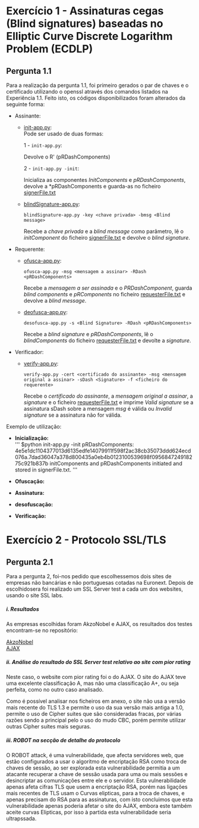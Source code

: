 # Exercício 1 - Assinaturas cegas (Blind signatures) baseadas no Elliptic Curve Discrete Logarithm Problem (ECDLP)
## Pergunta 1.1
Para a realização da pergunta 1.1, foi primeiro gerados o par de chaves e o certificado utilizando o openssl através dos comandos listados na Experiência 1.1. Feito isto, os códigos disponibilizados foram alterados da seguinte forma:



- Assinante:  
  - [init-app.py](./E01/init-app.py):  
    Pode ser usado de duas formas:

    1 - `init-app.py`:  
  
    Devolve o R' (pRDashComponents)  

    2 - `init-app.py -init`:  
  
    Inicializa as componentes *InitComponents* e *pRDashComponents*, devolve a *pRDashComponents e guarda-as no ficheiro [signerFile.txt](./E01/signerFile.txt)


  - [blindSignature-app.py](./E01/blindSignature-app.py):

    `blindSignature-app.py -key <chave privada> -bmsg <Blind message>`

    Recebe a *chave privada* e a *blind message* como parâmetro, lê o *initComponent* do ficheiro [signerFile.txt](./E01/signerFile.txt) e devolve o *blind signature*.  



- Requerente:  
  - [ofusca-app.py](./E01/ofusca-app.py):   

    `ofusca-app.py -msg <mensagem a assinar> -RDash <pRDashComponents>`  

    Recebe a *mensagem a ser assinada* e o *PRDashComponent*, guarda *blind components* e *pRComponents* no ficheiro [requesterFile.txt](./E01/requesterFile.txt) e devolve a *blind message*.


  - [deofusca-app.py](./E01/deofusca-app.py):  

    `desofusca-app.py -s <Blind Signature> -RDash <pRDashComponents>`  

    Recebe a *blind signature* e *pRDashComponents*, lê o *blindComponents* do ficheiro [requesterFile.txt](./E01/requesterFile.txt) e devolte a *signature*.  



- Verificador:  
  - [verify-app.py](./E01/verify-app.py):  

    `verify-app.py -cert <certificado do assinante> -msg <mensagem original a assinar> -sDash <Signature> -f <ficheiro do requerente>`  

    Recebe o *certificado do assinante*, a *mensagem original a assinar*, a *signature* e o ficheiro [requesterFile.txt](./E01/requesterFile.txt) e imprime *Valid signature* se a assinatura sDash sobre a mensagem *msg* é válida ou *Invalid signature* se a assinatura não for válida.  

Exemplo de utilização:

- **Inicialização:**  
'''
$python init-app.py -init
pRDashComponents: 4e5e1dc1104377013d6135edfe14079911f598f2ac38cb35073ddd624ecd076a.7dad36047a378d800435a0eb4b0123100539698f095684724918275c921b837b
initComponents and pRDashComponents initiated and stored in signerFile.txt.
'''

- **Ofuscação:**  

- **Assinatura:**  

- **desofuscação:**  

- **Verificação:**  

# Exercício 2 - Protocolo SSL/TLS
## Pergunta 2.1
Para a pergunta 2, foi-nos pedido que escolhessemos dois sites de empresas não bancárias e não portuguesas cotadas na Euronext. Depois de escolhidosera foi realizado um SSL Server test a cada um dos websites, usando o site SSL labs.

##### i. Resultados
As empresas escolhidas foram AkzoNobel e AJAX, os resultados dos testes encontram-se no repositório:

[AkzoNobel](./akzo.pdf)    
[AJAX](./ajax.pdf)

##### ii. Análise do resultado do SSL Server test relativo ao site com pior rating
Neste caso, o website com pior rating foi o do AJAX. O site do AJAX teve uma excelente classificação A, mas não uma classificação A+, ou seja perfeita, como no outro caso analisado.

Como é possível analisar nos ficheiros em anexo, o site não usa a versão mais recente do TLS 1.3 e permite o uso da sua versão mais antiga a 1.0,  permite o uso de Cipher suites  que são consideradas fracas, por várias razões sendo a principal pelo o uso do mudo CBC, porém permite utilizar outras Cipher suites mais seguras.

##### iii. ROBOT na secção de detalhe do protocolo
O ROBOT attack, é uma vulnerabilidade, que afecta servidores web, que estão configurados a usar o algoritmo de encriptação RSA como troca de chaves de sessão, ao ser explorada esta vulnerabilidade permitia a um atacante recuperar a chave de sessão usada para uma ou mais sessões e desincriptar as comunicações entre ele e o servidor.
Esta vulnerabilidade apenas afeta cifras TLS que usem a encriptação RSA, porém nas ligações mais recentes de TLS usam o Curvas elipticas, para a troca de chaves, e apenas precisam do RSA para as assinaturas, com isto concluimos que esta vulnerabilidade apenas poderia afetar o site do AJAX, embora este também aceite curvas Elipticas, por isso à partida esta vulnerabilidade seria ultrapssada.

